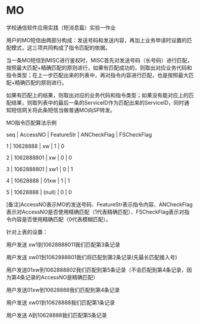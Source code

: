 # MO
学校通信软件应用实践（短消息篇）实验一作业

用户的MO短信由两部分构成：发送号码和发送内容，再加上业务申请时设置的匹配模式，这三项共同构成了指令匹配的依据。

当一条MO短信到MISC进行鉴权时，MISC首先对发送号码（长号码）进行匹配，按照最大匹配+精确匹配的原则进行，如果有匹配成功的，则取出对应业务代码和指令类型；在上一步匹配出来的列表中，再对指令内容进行匹配，也是按照最大匹配+精确匹配的原则进行。

如果有匹配上的结果，则取出对应的业务代码和指令类型；如果没有能对应上的匹配结果，则取列表中的最后一条的ServiceID作为匹配出来的ServiceID，同时通知短信网关将此条短信当做普通MO向SP转发。

MO指令匹配算法示例

seq |	AccessNO |	FeatureStr |	ANCheckFlag |	FSCheckFlag

1	   |   10628888	   |  xw	    |      1	   |      0

2	   |   1062888801	 |  xw	    |      0     |    	0

3	   |   1062888801	 |  xw1	    |      0     |    	1

4	   |   10628888	   |  01xw	  |      1     |    	1

5	   |   10628888	   |  (null)	|      0	   |      0

[备注]AccessNO表示MO的发送号码、FeatureStr表示指令内容、ANCheckFlag表示对AccessNO是否使用精确匹配（1代表精确匹配）、FSCheckFlag表示对指令内容是否使用精确匹配（0代表模糊匹配）。

针对上表的设置：

用户发送 xw1到10628888011我们匹配第3条记录

用户发送 xw01到1062888801我们将匹配到第2条记录(先最长匹配接入号)

用户发送01xw到1062888802我们匹配到第5条记录（不会匹配到第4条记录，因为第4条记录的AccessNO是精确匹配）

用户发送01xw到10628888我们匹配到第4条记录

用户发送 xw01到10628888我们匹配第1条记录

用户发送 A到10628888我们匹配第5条记录
